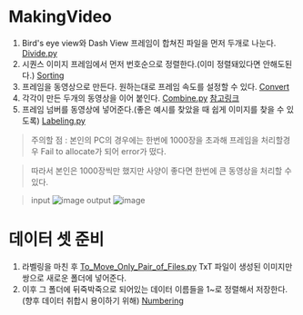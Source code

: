 # MakingVideo
1. Bird's eye view와 Dash View 프레임이 합쳐진 파일을 먼저 두개로 나눈다. [Divide.py](https://github.com/engineerjkk/MakingVideo/blob/main/divide.py)  
2. 시퀀스 이미지 프레임에서 먼저 번호순으로 정렬한다.(이미 정렬돼있다면 안해도된다.) [Sorting](https://github.com/engineerjkk/MakingVideo/blob/main/sorting.py)  
3. 프레임을 동영상으로 만든다. 원하는대로 프레임 속도를 설정할 수 있다. [Convert](https://github.com/engineerjkk/MakingVideo/blob/main/Convert.py)  
4. 각각이 만든 두개의 동영상을 이어 붙인다. [Combine.py](https://github.com/engineerjkk/MakingVideo/blob/main/Combine.py) [참고링크](https://copycoding.tistory.com/159)
5. 프레임 넘버를 동영상에 넣어준다.(좋은 예시를 찾았을 때 쉽게 이미지를 찾을 수 있도록) [Labeling.py](https://github.com/engineerjkk/MakingVideo/blob/main/Labeling.py)
> 주의할 점 : 본인의 PC의 경우에는 한번에 1000장을 초과해 프레임을 처리할경우 Fail to allocate가 되어 error가 떴다. 

> 따라서 본인은 1000장씩만 했지만 사양이 좋다면 한번에 큰 동영상을 처리할 수 있다.

> input
![image](https://user-images.githubusercontent.com/76835313/126627074-6dd815e3-5abd-4da4-9abc-29d7db10d390.png)
> output
![image](https://user-images.githubusercontent.com/76835313/126627137-ad7672c6-5ab8-4d5d-95d9-fb68fc2237df.png)

# 데이터 셋 준비
1. 라벨링을 마친 후 [To_Move_Only_Pair_of_Files.py](https://github.com/engineerjkk/MakingVideo/blob/main/To_Move_Only_Pair_of_Files.py) TxT 파일이 생성된 이미지만 쌍으로 새로운 폴더에 넣어준다.
2. 이후 그 폴더에 뒤죽박죽으로 되어있는 데이터 이름들을 1~로 정렬해서 저장한다. (향후 데이터 취합시 용이하기 위해) [Numbering](https://github.com/engineerjkk/MakingVideo/blob/main/Numbering.py)
